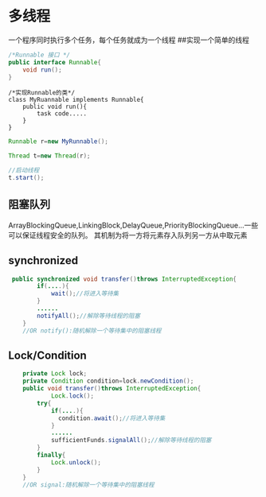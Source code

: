 # 多线程
一个程序同时执行多个任务，每个任务就成为一个线程
##实现一个简单的线程
``` java
/*Runnable 接口 */
public interface Runnable{
	void run();
}
```
```
/*实现Runnable的类*/
class MyRuannable implements Runnable{
	public void run(){
		task code.....
	}
}
```

```java
Runnable r=new MyRunnable();
```
```java
Thread t=new Thread(r);
```
```java
//启动线程
t.start();
```

##  阻塞队列
ArrayBlockingQueue,LinkingBlock,DelayQueue,PriorityBlockingQueue...一些可以保证线程安全的队列。
其机制为将一方将元素存入队列另一方从中取元素

##  synchronized
```java
 public synchronized void transfer()throws InterruptedException{
	    if(....){
		    wait();//将进入等待集
		}
		......
		notifyAll();//解除等待线程的阻塞
	}
	//OR notify():随机解除一个等待集中的阻塞线程
```

##  Lock/Condition
```java
    private Lock lock;
	private Condition condition=lock.newCondition();
    public void transfer()throws InterruptedException{
		    Lock.lock();
		try{
		    if(....){
		      condition.await();//将进入等待集
		    }
			......
			sufficientFunds.signalAll();//解除等待线程的阻塞
		}
		finally{
		    Lock.unlock();
		}
	}
	//OR signal:随机解除一个等待集中的阻塞线程
```

